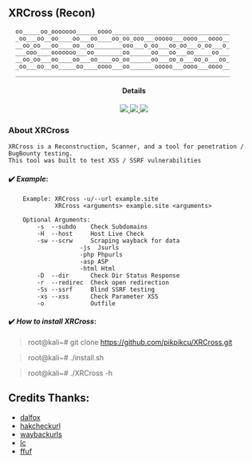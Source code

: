 ## XRCross (Recon)

>

      oo_____oo_ooooooo______oooo_________________________________
      _oo___oo__oo____oo___oo____oo_oo_ooo___ooooo___oooo___oooo__
      __oo_oo___oo____oo__oo________ooo___o_oo___oo_oo___o_oo___o_
      ___ooo____ooooooo___oo________oo______oo___oo___oo_____oo___
      __oo_oo___oo____oo___oo____oo_oo______oo___oo_o___oo_o___oo_
      _oo___oo__oo_____oo____oooo___oo_______ooooo___oooo___oooo__
      ____________________________________________________________ 

</a>
<h4 align="center">Details</h4>                
<p align="center">
  </a>
  <a href="https://ru.m.wikipedia.org/wiki/bash">
    <img src="https://img.shields.io/badge/language-bash-green.svg">
 </a>
  <a href="https://github.com/pikpikcu/RecTools">
    <img src="https://img.shields.io/badge/version-V1.0-green.svg">
 </a>
   <a href="https://github.com/pikpikcu/XRCross/blob/master/LICENSE">
   <img src="https://img.shields.io/badge/LICENSE-red.svg">
   </a>
 </a>
</p>


### About XRCross 

    XRCross is a Reconstruction, Scanner, and a tool for penetration / BugBounty testing. 
    This tool was built to test XSS / SSRF vulnerabilities 

#### ✔️ ***Example***:

>   

        Example: XRCross -u/--url example.site
                 XRCross <arguments> example.site <arguments> 

        Optional Arguments:
            -s  --subdo    Check Subdomains 
            -H  --host     Host Live Check
            -sw --scrw     Scraping wayback for data
                        -js  Jsurls 
                        -php Phpurls
                        -asp ASP
                        -html Html
            -D  --dir      Check Dir Status Response
            -r  --redirec  Check open redirection
            -Ss --ssrf     Blind SSRF testing
            -xs --xss      Check Parameter XSS
            -o             Outfile

#### ✔️ ***How to install XRCross***:

> root@kali~# git clone https://github.com/pikpikcu/XRCross.git

> root@kali~# ./install.sh

> root@kali~# ./XRCross -h


 Credits Thanks:
------------

* [dalfox](https://github.com/hahwul/dalfox)
* [hakcheckurl](https://github.com/hakluke/hakcheckurl)
* [waybackurls](https://github.com/tomnomnom/waybackurls)
* [lc](https://github.com/lc/gau)
* [ffuf](https://github.com/ffuf/ffuf)
